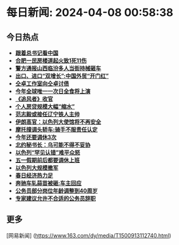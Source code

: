 
# 每日新闻: 2024-04-08 00:58:38
## 今日热点

- **[跟着总书记看中国](https://www.163.com/search?keyword=%E8%B7%9F%E7%9D%80%E6%80%BB%E4%B9%A6%E8%AE%B0%E7%9C%8B%E4%B8%AD%E5%9B%BD)**
- **[合肥一民房楼道起火致1死11伤](https://www.163.com/search?keyword=%E5%90%88%E8%82%A5%E4%B8%80%E6%B0%91%E6%88%BF%E6%A5%BC%E9%81%93%E8%B5%B7%E7%81%AB%E8%87%B41%E6%AD%BB11%E4%BC%A4)**
- **[警方通报山西临汾多人当街持械砸车](https://www.163.com/search?keyword=%E8%AD%A6%E6%96%B9%E9%80%9A%E6%8A%A5%E5%B1%B1%E8%A5%BF%E4%B8%B4%E6%B1%BE%E5%A4%9A%E4%BA%BA%E5%BD%93%E8%A1%97%E6%8C%81%E6%A2%B0%E7%A0%B8%E8%BD%A6)**
- **[出口、进口“双增长”:中国外贸“开门红”](https://www.163.com/search?keyword=%E5%87%BA%E5%8F%A3%E3%80%81%E8%BF%9B%E5%8F%A3%E2%80%9C%E5%8F%8C%E5%A2%9E%E9%95%BF%E2%80%9D+%E4%B8%AD%E5%9B%BD%E5%A4%96%E8%B4%B8%E2%80%9C%E5%BC%80%E9%97%A8%E7%BA%A2%E2%80%9D)**
- **[仝卓工作室向仝卓讨债](https://www.163.com/search?keyword=%E4%BB%9D%E5%8D%93%E5%B7%A5%E4%BD%9C%E5%AE%A4%E5%90%91%E4%BB%9D%E5%8D%93%E8%AE%A8%E5%80%BA)**
- **[今年全球唯一一次日全食将上演](https://www.163.com/search?keyword=%E4%BB%8A%E5%B9%B4%E5%85%A8%E7%90%83%E5%94%AF%E4%B8%80%E4%B8%80%E6%AC%A1%E6%97%A5%E5%85%A8%E9%A3%9F%E5%B0%86%E4%B8%8A%E6%BC%94)**
- **[《追风者》收官](https://www.163.com/search?keyword=%E3%80%8A%E8%BF%BD%E9%A3%8E%E8%80%85%E3%80%8B%E6%94%B6%E5%AE%98)**
- **[个人房贷规模大幅“缩水”](https://www.163.com/search?keyword=%E4%B8%AA%E4%BA%BA%E6%88%BF%E8%B4%B7%E8%A7%84%E6%A8%A1%E5%A4%A7%E5%B9%85%E2%80%9C%E7%BC%A9%E6%B0%B4%E2%80%9D)**
- **[范志毅或接任辽宁铁人主帅](https://www.163.com/search?keyword=%E8%8C%83%E5%BF%97%E6%AF%85%E6%88%96%E6%8E%A5%E4%BB%BB%E8%BE%BD%E5%AE%81%E9%93%81%E4%BA%BA%E4%B8%BB%E5%B8%85)**
- **[伊朗高官：以色列大使馆将不再安全](https://www.163.com/search?keyword=%E4%BC%8A%E6%9C%97%E9%AB%98%E5%AE%98%EF%BC%9A%E4%BB%A5%E8%89%B2%E5%88%97%E5%A4%A7%E4%BD%BF%E9%A6%86%E5%B0%86%E4%B8%8D%E5%86%8D%E5%AE%89%E5%85%A8)**
- **[摩托撞调头轿车:骑手不服责任认定](https://www.163.com/search?keyword=%E6%91%A9%E6%89%98%E6%92%9E%E8%B0%83%E5%A4%B4%E8%BD%BF%E8%BD%A6+%E9%AA%91%E6%89%8B%E4%B8%8D%E6%9C%8D%E8%B4%A3%E4%BB%BB%E8%AE%A4%E5%AE%9A)**
- **[今年还要调休3次](https://www.163.com/search?keyword=%E4%BB%8A%E5%B9%B4%E8%BF%98%E8%A6%81%E8%B0%83%E4%BC%913%E6%AC%A1)**
- **[北约秘书长：乌可能不得不妥协](https://www.163.com/search?keyword=%E5%8C%97%E7%BA%A6%E7%A7%98%E4%B9%A6%E9%95%BF%EF%BC%9A%E4%B9%8C%E5%8F%AF%E8%83%BD%E4%B8%8D%E5%BE%97%E4%B8%8D%E5%A6%A5%E5%8D%8F)**
- **[以色列“罕见认错”难平众怒](https://www.163.com/search?keyword=%E4%BB%A5%E8%89%B2%E5%88%97%E2%80%9C%E7%BD%95%E8%A7%81%E8%AE%A4%E9%94%99%E2%80%9D%E9%9A%BE%E5%B9%B3%E4%BC%97%E6%80%92)**
- **[五一假期前后都要调休上班](https://www.163.com/search?keyword=%E4%BA%94%E4%B8%80%E5%81%87%E6%9C%9F%E5%89%8D%E5%90%8E%E9%83%BD%E8%A6%81%E8%B0%83%E4%BC%91%E4%B8%8A%E7%8F%AD)**
- **[以色列大规模撤军](https://www.163.com/search?keyword=%E4%BB%A5%E8%89%B2%E5%88%97%E5%A4%A7%E8%A7%84%E6%A8%A1%E6%92%A4%E5%86%9B)**
- **[春日经济热力足](https://www.163.com/search?keyword=%E6%98%A5%E6%97%A5%E7%BB%8F%E6%B5%8E%E7%83%AD%E5%8A%9B%E8%B6%B3)**
- **[奔驰车轧蒜苗被砸:车主回应](https://www.163.com/search?keyword=%E5%A5%94%E9%A9%B0%E8%BD%A6%E8%BD%A7%E8%92%9C%E8%8B%97%E8%A2%AB%E7%A0%B8+%E8%BD%A6%E4%B8%BB%E5%9B%9E%E5%BA%94)**
- **[公务员部分岗位年龄调整到40周岁](https://www.163.com/search?keyword=%E5%85%AC%E5%8A%A1%E5%91%98%E9%83%A8%E5%88%86%E5%B2%97%E4%BD%8D%E5%B9%B4%E9%BE%84%E8%B0%83%E6%95%B4%E5%88%B040%E5%91%A8%E5%B2%81)**
- **[专家建议允许不合适的公务员辞职](https://www.163.com/search?keyword=%E4%B8%93%E5%AE%B6%E5%BB%BA%E8%AE%AE%E5%85%81%E8%AE%B8%E4%B8%8D%E5%90%88%E9%80%82%E7%9A%84%E5%85%AC%E5%8A%A1%E5%91%98%E8%BE%9E%E8%81%8C)**

## 更多
[网易新闻] (https://www.163.com/dy/media/T1500913112740.html)
